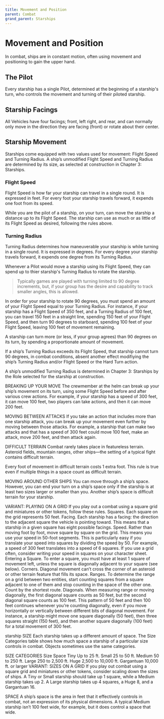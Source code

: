 ```yaml
---
title: Movement and Position
parent: Combat
grand_parent: Starships
---
```


# Movement and Position
In combat, ships are in constant motion, often using movement and positioning to gain the upper hand.

## The Pilot
Every starship has a single Pilot, determined at the beginning of a starship's turn, who controls the movement and turning of their piloted starship.

## Starship Facings
All Vehicles have four facings; front, left right, and rear, and can normally only move in the direction they are facing (front) or rotate about their center.

## Starship Movement
Starships come equipped with two values used for movement: Flight Speed and Turning Radius. A ship’s unmodified Flight Speed and Turning Radius are determined by its size, as selected at construction in Chapter 3: Starships.

### Flight Speed
Flight Speed is how far your starship can travel in a single round. It is expressed in feet. For every foot your starship travels forward, it expends one foot from its speed.

While you are the pilot of a starship, on your turn, can move the starship a distance up to its Flight Speed. The starship can use as much or as little of its Flight Speed as desired, following the rules above.

### Turning Radius
Turning Radius determines how maneuverable your starship is while turning in a single round. It is expressed in degrees. For every degree your starship travels forward, it expends one degree from its Turning Radius.

Whenever a Pilot would move a starship using its Flight Speed, they can spend up to thier starship's Turning Radius to rotate the starship.

> Typically games are played with turning limited to 90 degree increments, but, if your group has the desire and capability to track smaller angles, this is allowed.

In order for your starship to rotate 90 degrees, you must spend an amount of your Flight Speed equal to your Turning Radius. For instance, if your starship has a Flight Speed of 350 feet, and a Turning Radius of 100 feet, you can travel 150 feet in a straight line, spending 150 feet of your Flight Speed, and then turn 90 degrees to starboard, spending 100 feet of your Flight Speed, leaving 100 feet of movement remaining.



A starship can turn more (or less, if your group agrees) than 90 degrees on its turn, by spending a proportionate amount of movement.

If a ship’s Turning Radius exceeds its Flight Speed, that starship cannot turn 90 degrees, in combat conditions, absent another effect modifiying the ship’s Turning Radius and/or Flight Speed or the Hard Turn action.

A ship’s unmodified Turning Radius is determined in Chapter 3: Starships by the Role selected for the starship at construction.

BREAKING UP YOUR MOVE
The crewmember at the helm can break up your ship’s movement on its turn, using some Flight Speed before and after various crew actions. For example, if your starship has a speed of 300 feet, it can move 100 feet, two players can take actions, and then it can move 200 feet.

MOVING BETWEEN ATTACKS
If you take an action that includes more than one starship attack, you can break up your movement even further by moving between those attacks. For example, a starship that can make two attacks and that has a speed of 300 feet could move 100 feet, make an attack, move 200 feet, and then attack again.

DIFFICULT TERRAIN
Combat rarely takes place in featureless terrain. Asteroid fields, mountain ranges, other ships—the setting of a typical fight contains difficult terrain.

Every foot of movement in difficult terrain costs 1 extra foot. This rule is true even if multiple things in a space count as difficult terrain.

MOVING AROUND OTHER SHIPS
You can move through a ship’s space. However, you can end your turn on a ship’s space only if the starship is at least two sizes larger or smaller than you. Another ship’s space is difficult terrain for your starship.

VARIANT: PLAYING ON A GRID
If you play out a combat using a square grid and miniatures or other tokens, follow these rules.
Squares. Each square on the grid represents 50 feet.
Facing. Each starship has a facing: the direction to the adjacent square the vehicle is pointing toward. This means that a starship in a given square has eight possible facings.
Speed. Rather than moving foot by foot, move square by square on the grid. This means you use your speed in 50-foot segments. This is particularly easy if you translate your speed into squares by dividing the speed by 50. For example, a speed of 300 feet translates into a speed of 6 squares.
If you use a grid often, consider writing your speed in squares on your character sheet.
Entering a Square. To enter a square, you must have at least 1 square of movement left, unless the square is diagonally adjacent to your square (see below).
Corners. Diagonal movement can’t cross the corner of an asteroid or other terrain feature that fills its space.
Ranges. To determine the range on a grid between two entities, start counting squares from a square adjacent to one of them and stop counting in the space of the other one. Count by the shortest route.
Diagonals. When measuring range or moving diagonally, the first diagonal square counts as 50 feet, but the second diagonal square counts as 100 feet. This pattern of 50 feet and then 100 feet continues whenever you’re counting diagonally, even if you move horizontally or vertically between different bits of diagonal movement. For instance, a starship might move one square diagonally (50 feet), then three squares straight (150 feet), and then another square diagonally (100 feet) for a total movement of 300 feet.

starship SIZE
Each starship takes up a different amount of space. The Size Categories table shows how much space a starship of a particular size controls in combat. Objects sometimes use the same categories.

SIZE CATEGORIES
Size	Space
Tiny	Up to 25 ft.
Small	25 to 50 ft.
Medium	50 to 250 ft.
Large	250 to 2,500 ft.
Huge	2,500 to 10,000 ft.
Gargantuan	10,000 ft. or larger
VARIANT: SIZES ON A GRID
If you play out combat using a square grid and miniatures or other tokens, consider scaling down the sizes of ships. A Tiny or Small starship should take up 1 square, while a Medium starship takes up 2. A Large starship takes up 4 squares, a Huge 8, and a Gargantuan 16.

SPACE
A ship’s space is the area in feet that it effectively controls in combat, not an expression of its physical dimensions. A typical Medium starship isn’t 100 feet wide, for example, but it does control a space that wide.